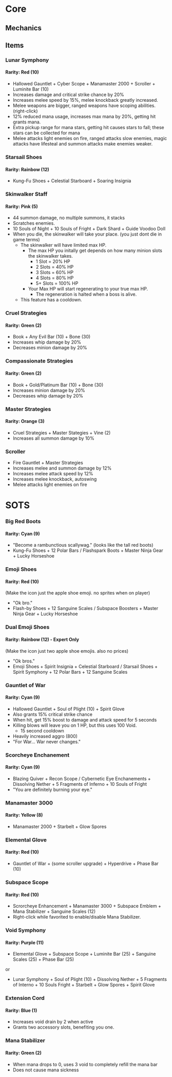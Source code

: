 # Core
## Mechanics
## Items
### 
### Lunar Symphony
#### Rarity: Red (10)
- Hallowed Gauntlet + Cyber Scope + Manamaster 2000 + Scroller + Luminite Bar (10)
- Increases damage and critical strike chance by 20%
- Increases melee speed by 15%, melee knockback greatly increased.
- Melee weapons are bigger, ranged weapons have scoping abilities. (right-click)
- 12% reduced mana usage, increases max mana by 20%, getting hit grants mana.
- Extra pickup range for mana stars, getting hit causes stars to fall; these stars can be collected for mana
- Melee attacks light enemies on fire, ranged attacks slow enemies, magic attacks have lifesteal and summon attacks make enemies weaker.
### Starsail Shoes
#### Rarity: Rainbow (12) 
- Kung-Fu Shoes + Celestial Starboard + Soaring Insignia
### Skinwalker Staff
#### Rarity: Pink (5)
- 44 summon damage, no multiple summons, it stacks
- Scratches enemies.
- 10 Souls of Night + 10 Souls of Fright + Dark Shard + Guide Voodoo Doll
- When you die, the skinwalker will take your place. (you just dont die in game terms)
    - The skinwalker will have limited max HP.
        - The max HP you initally get depends on how many minion slots the skinwalker takes.
            - 1 Slot = 20% HP
            - 2 Slots = 40% HP
            - 3 Slots = 60% HP
            - 4 Slots = 80% HP
            - 5+ Slots = 100% HP
        - Your Max HP will start regenerating to your true max HP.
            - The regeneration is halted when a boss is alive.
    - This feature has a cooldown.
### Cruel Strategies
#### Rarity: Green (2)
- Book + Any Evil Bar (10) + Bone (30)
- Increases whip damage by 20%
- Decreases minion damage by 20%
### Compassionate Strategies
#### Rarity: Green (2)
- Book + Gold/Platinum Bar (10) + Bone (30)
- Increases minion damage by 20%
- Decreases whip damage by 20%
### Master Strategies
#### Rarity: Orange (3)
- Cruel Strategies + Master Stategies + Vine (2)
- Increases all summon damage by 10%
### Scroller
- Fire Gauntlet + Master Strategies
- Increases melee and summon damage by 12%
- Increases melee attack speed by 12%
- Increases melee knockback, autoswing
- Melee attacks light enemies on fire
# SOTS
### Big Red Boots
#### Rarity: Cyan (9)
- "Become a rambunctious scallywag."
(looks like the tall red boots)
- Kung-Fu Shoes + 12 Polar Bars / Flashspark Boots + Master Ninja Gear + Lucky Horseshoe
### Emoji Shoes
#### Rarity: Red (10)
(Make the icon just the apple shoe emoji. no sprites when on player)
- "Ok bro."
- Flash-by Shoes + 12 Sanguine Scales / Subspace Boosters + Master Ninja Gear + Lucky Horseshoe
### Dual Emoji Shoes
#### Rarity: Rainbow (12) - Expert Only
(Make the icon just two apple shoe emojis. also no prices)
- "Ok bros."
- Emoji Shoes + Spirit Insignia + Celestial Starboard / Starsail Shoes + Spirit Symphony + 12 Polar Bars + 12 Sanguine Scales
### Gauntlet of War
#### Rarity: Cyan (9)
- Hallowed Gauntlet + Soul of Plight (10) + Spirit Glove
- Also grants 15% critical strike chance
- When hit, get 15% boost to damage and attack speed for 5 seconds
- Killing blows will leave you on 1 HP, but this uses 100 Void.
    - 15 second cooldown
- Heavily increased aggro (800)
- "For War... War never changes."
### Scorcheye Enchanement
#### Rarity: Cyan (9)
- Blazing Quiver + Recon Scope / Cybernetic Eye Enchanements + Dissolving Nether + 5 Fragments of Inferno + 10 Souls of Fright
- "You are definitely burning your eye."
### Manamaster 3000
#### Rarity: Yellow (8)
- Manamaster 2000 + Starbelt + Glow Spores
### Elemental Glove
#### Rarity: Red (10)
- Gauntlet of War + (some scroller upgrade) + Hyperdrive + Phase Bar (10)
### Subspace Scope
#### Rarity: Red (10)
- Scrorcheye Enhancement + Manamaster 3000 + Subspace Emblem + Mana Stabilizer + Sanguine Scales (12)
- Right-click while favorited to enable/disable Mana Stabilizer.
### Void Symphony
#### Rarity: Purple (11)
- Elemental Glove + Subspace Scope + Luminite Bar (25) + Sanguine Scales (25) + Phase Bar (25)

or

- Lunar Symphony + Soul of Plight (10) + Dissolving Nether + 5 Fragments of Interno + 10 Souls Fright + Starbelt + Glow Spores + Spirit Glove
### Extension Cord
#### Rarity: Blue (1)
- Increases void drain by 2 when active
- Grants two accessory slots, benefiting you one.
### Mana Stabilizer
#### Rarity: Green (2)
- When mana drops to 0, uses 3 void to completely refill the mana bar
- Does not cause mana sickness